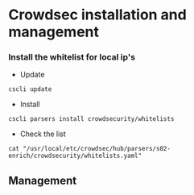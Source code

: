 # Crowdsec installation and management

### Install the whitelist for local ip's
- Update
```ssh
cscli update
```
- Install
```ssh
cscli parsers install crowdsecurity/whitelists
```
- Check the list
```ssh
cat "/usr/local/etc/crowdsec/hub/parsers/s02-enrich/crowdsecurity/whitelists.yaml"
```

## Management
